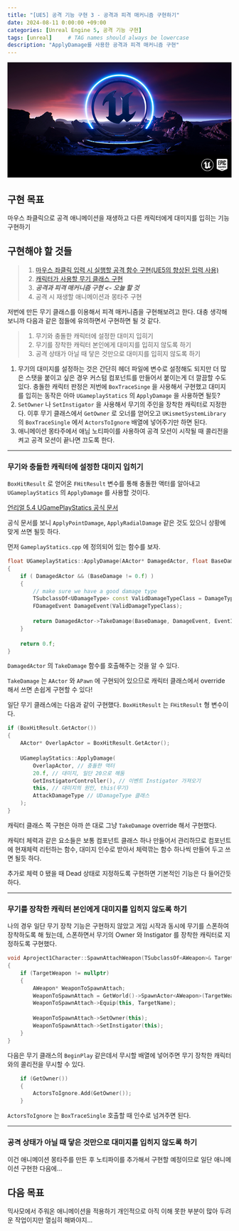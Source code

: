 ```yaml
---
title: "[UE5] 공격 기능 구현 3 - 공격과 피격 매커니즘 구현하기"
date: 2024-08-11 0:00:00 +09:00
categories: [Unreal Engine 5, 공격 기능 구현]
tags: [unreal]     # TAG names should always be lowercase
description: "ApplyDamage를 사용한 공격과 피격 매커니즘 구현"
---
```


![](/assets/img/posts/UE5.png)

## 구현 목표
마우스 좌클릭으로 공격 애니메이션을 재생하고 다른 캐릭터에게 대미지를 입히는 기능 구현하기

## 구현해야 할 것들
>1. [마우스 좌클릭 입력 시 실행할 공격 함수 구현(UE5의 향상된 입력 사용)](https://w9865t.github.io/posts/UE5-Attack-Enhanced-Input/)
>2. [캐릭터가 사용할 무기 클래스 구현](https://w9865t.github.io/posts/UE5-Attack-Weapon-Class/)
>3. _**공격과 피격 매커니즘 구현 <- 오늘 할 것**_
>4. 공격 시 재생할 애니메이션과 몽타주 구현

저번에 만든 무기 클래스를 이용해서 피격 매커니즘을 구현해보려고 한다. 대충 생각해 보니까 다음과 같은 점들에 유의하면서 구현하면 될 것 같다.
>1. 무기와 충돌한 캐릭터에 설정한 대미지 입히기
>2. 무기를 장착한 캐릭터 본인에게 대미지를 입히지 않도록 하기
>3. 공격 상태가 아닐 때 닿은 것만으로 대미지를 입히지 않도록 하기

1. 무기의 대미지를 설정하는 것은 간단히 헤더 파일에 변수로 설정해도 되지만 더 많은 스탯을 붙이고 싶은 경우 커스텀 컴포넌트를 만들어서 붙이는게 더 깔끔할 수도  있다. 충돌한 캐릭터 판정은 저번에 `BoxTraceSinge` 을 사용해서 구현했고 대미지를 입히는 동작은 아마 `UGameplayStatics` 의 `ApplyDamage` 을 사용하면 될듯?
2. `SetOwner` 나 `SetInstigator` 을 사용해서 무기의 주인을 장착한 캐릭터로 지정한다. 이후 무기 클래스에서 `GetOwner` 로 오너를 얻어오고 `UKismetSystemLibrary` 의 `BoxTraceSingle` 에서 `ActorsToIgnore` 배열에 넣어주기만 하면 된다.
3. 애니메이션 몽타주에서 애님 노티파이를 사용하여 공격 모션이 시작될 때 콜리전을 켜고 공격 모션이 끝나면 끄도록 한다.

***

### 무기와 충돌한 캐릭터에 설정한 대미지 입히기

`BoxHitResult` 로 얻어온 `FHitResult` 변수를 통해 충돌한 액터를 알아내고 `UGameplayStatics` 의 `ApplyDamage` 를 사용할 것이다.

[언리얼 5.4 UGamePlayStatics 공식 문서](https://dev.epicgames.com/documentation/en-us/unreal-engine/API/Runtime/Engine/Kismet/UGameplayStatics?application_version=5.4)

공식 문서를 보니 `ApplyPointDamage`, `ApplyRadialDamage` 같은 것도 있으니 상황에 맞게 쓰면 될듯 하다.

먼저 `GameplayStatics.cpp` 에 정의되어 있는 함수를 보자.

```cpp
float UGameplayStatics::ApplyDamage(AActor* DamagedActor, float BaseDamage, AController* EventInstigator, AActor* DamageCauser, TSubclassOf<UDamageType> DamageTypeClass)
{
	if ( DamagedActor && (BaseDamage != 0.f) )
	{
		// make sure we have a good damage type
		TSubclassOf<UDamageType> const ValidDamageTypeClass = DamageTypeClass ? DamageTypeClass : TSubclassOf<UDamageType>(UDamageType::StaticClass());
		FDamageEvent DamageEvent(ValidDamageTypeClass);

		return DamagedActor->TakeDamage(BaseDamage, DamageEvent, EventInstigator, DamageCauser);
	}

	return 0.f;
}
```

`DamagedActor` 의 `TakeDamage` 함수를 호출해주는 것을 알 수 있다.

`TakeDamage` 는 `AActor` 와 `APawn` 에 구현되어 있으므로 캐릭터 클래스에서 override 해서 쓰면 손쉽게 구현할 수 있다!

일단 무기 클래스에는 다음과 같이 구현했다. `BoxHitResult` 는 `FHitResult` 형 변수이다.
```cpp
if (BoxHitResult.GetActor())
{
	AActor* OverlapActor = BoxHitResult.GetActor();

	UGameplayStatics::ApplyDamage(
		OverlapActor, // 충돌한 액터
		20.f, // 대미지, 일단 20으로 해둠
		GetInstigatorController(), // 이벤트 Instigator 가져오기
		this, // 대미지의 원인, this(무기)
		AttackDamageType // UDamageType 클래스
	);
}
```

캐릭터 클래스 쪽 구현은 아까 쓴 대로 그냥 `TakeDamage` override 해서 구현했다.

캐릭터 체력과 같은 요소들은 보통 컴포넌트 클래스 하나 만들어서 관리하므로 컴포넌트에 현재체력 리턴하는 함수, 대미지 인수로 받아서 체력깎는 함수 하나씩 만들어 두고 쓰면 될듯 하다.

추가로 체력 0 됐을 때 Dead 상태로 지정하도록 구현하면 기본적인 기능은 다 들어간듯 하다.

***

### 무기를 장착한 캐릭터 본인에게 대미지를 입히지 않도록 하기

나의 경우 일단 무기 장착 기능은 구현하지 않았고 게임 시작과 동시에 무기를 스폰하여 장착하도록 해 뒀는데, 스폰하면서 무기의 Owner 와 Instigator 를 장착한 캐릭터로 지정하도록 구현했다.

```cpp
void Aproject1Character::SpawnAttachWeapon(TSubclassOf<AWeapon>& TargetWeapon, FName TargetName)
{
	if (TargetWeapon != nullptr)
	{
		AWeapon* WeaponToSpawnAttach;
		WeaponToSpawnAttach = GetWorld()->SpawnActor<AWeapon>(TargetWeapon, FVector::ZeroVector, FRotator::ZeroRotator);
		WeaponToSpawnAttach->Equip(this, TargetName);

		WeaponToSpawnAttach->SetOwner(this);
		WeaponToSpawnAttach->SetInstigator(this);
	}
}
```
다음은 무기 클래스의 `BeginPlay` 같은데서 무시할 배열에 넣어주면 무기 장착한 캐릭터와의 콜리전을 무시할 수 있다.
```cpp
	if (GetOwner())
	{
		ActorsToIgnore.Add(GetOwner());
	}
```

`ActorsToIgnore` 는 `BoxTraceSingle` 호출할 때 인수로 넘겨주면 된다.

***

### 공격 상태가 아닐 때 닿은 것만으로 대미지를 입히지 않도록 하기

이건 애니메이션 몽타주를 만든 후 노티파이를 추가해서 구현할 예정이므로 일단 애니메이션 구현한 다음에...

## 다음 목표
믹사모에서 주워온 애니메이션을 적용하기
개인적으로 아직 이해 못한 부분이 많아 두려운 작업이지만 열심히 해봐야지...
